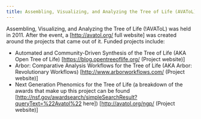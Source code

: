 ```yaml
---
title: Assembling, Visualizing, and Analyzing the Tree of Life (AVAToL)
---
```

Assembling, Visualizing, and Analyzing the Tree of Life (!AVAToL) was held in 2011. After the event, a [http://avatol.org/ full website] was created around the projects that came out of it. Funded projects include:
 * Automated and Community-Driven Synthesis of the Tree of Life (AKA Open Tree of Life) [https://blog.opentreeoflife.org/ (Project website)]
 * Arbor: Comparative Analysis Workflows for the Tree of Life (AKA Arbor: Revolutionary Workflows) [http://www.arborworkflows.com/ (Project website)]
 * Next Generation Phenomics for the Tree of Life (a breakdown of the awards that make up this project can be found [http://nsf.gov/awardsearch/simpleSearchResult?queryText=%22Avatol%22 here]) [http://avatol.org/ngp/ (Project website)]